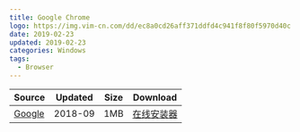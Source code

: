 ```yaml
---
title: Google Chrome
logo: https://img.vim-cn.com/dd/ec8a0cd26aff371ddfd4c941f8f80f5970d40c.png
date: 2019-02-23
updated: 2019-02-23
categories: Windows
tags:
  - Browser
---
```



| Source | Updated | Size | Download |
| ------ | ------- | -------- | -------- |
| <div class="safe google">[Google](https://www.google.cn/chrome/index.html)</div> | 2018-09 | 1MB | [在线安装器](https://img.vim-cn.com/1e/6e38925febe4bfc7c189feb2dcf1b6c080bf02.zip) |
